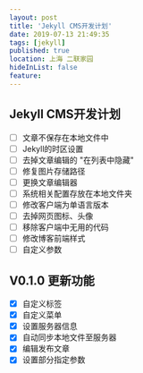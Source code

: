 ```yaml
---
layout: post
title: 'Jekyll CMS开发计划'
date: 2019-07-13 21:49:35
tags: [jekyll]
published: true
location: 上海 二联家园
hideInList: false
feature: 
---
```

## Jekyll CMS开发计划
- [ ] 文章不保存在本地文件中
- [ ] Jekyll的时区设置
- [ ] 去掉文章编辑的 "在列表中隐藏"
- [ ] 修复图片存储路径
- [ ] 更换文章编辑器
- [ ] 系统相关配置存放在本地文件夹
- [ ] 修改客户端为单语言版本
- [ ] 去掉网页图标、头像
- [ ] 移除客户端中无用的代码
- [ ] 修改博客前端样式
- [ ] 自定义参数

## V0.1.0 更新功能
- [x] 自定义标签
- [x] 自定义菜单 
- [x] 设置服务器信息
- [x] 自动同步本地文件至服务器
- [x] 编辑发布文章
- [x] 设置部分指定参数 